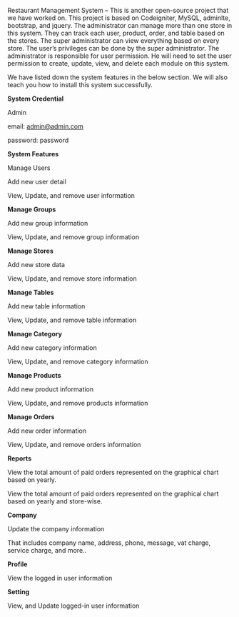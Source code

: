 Restaurant Management System – This is another open-source project that we have worked on. This project is based on Codeigniter, MySQL, adminlte, bootstrap, and jquery. The administrator can manage more than one store in this system. They can track each user, product, order, and table based on the stores. The super administrator can view everything based on every store. The user’s privileges can be done by the super administrator. The administrator is responsible for user permission. He will need to set the user permission to create, update, view, and delete each module on this system.





We have listed down the system features in the below section. We will also teach you how to install this system successfully.




**System Credential**



Admin


email: admin@admin.com


password: password


**System Features**



Manage Users


Add new user detail


View, Update, and remove user information


**Manage Groups**



Add new group information


View, Update, and remove group information


**Manage Stores**


Add new store data


View, Update, and remove store information


**Manage Tables**


Add new table information


View, Update, and remove table information


**Manage Category**


Add new category information


View, Update, and remove category information


**Manage Products**



Add new product information


View, Update, and remove products information


**Manage Orders**


Add new order information


View, Update, and remove orders information


**Reports**



View the total amount of paid orders represented on the graphical chart based on yearly.



View the total amount of paid orders represented on the graphical chart based on yearly and store-wise.



**Company**


Update the company information


That includes company name, address, phone, message, vat charge, service charge, and more..


**Profile**


View the logged in user information


**Setting**


View, and Update logged-in user information
